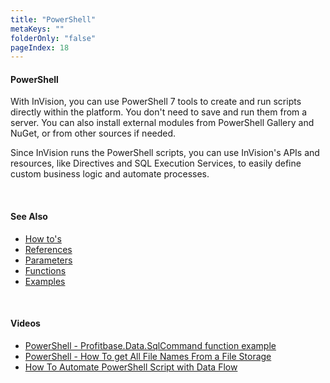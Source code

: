 ```yaml
---
title: "PowerShell"
metaKeys: ""
folderOnly: "false"
pageIndex: 18
---
```


#### PowerShell

With InVision, you can use PowerShell 7 tools to create and run scripts directly within the platform. You don't need to save and run them from a server. You can also install external modules from PowerShell Gallery and NuGet, or from other sources if needed.

Since InVision runs the PowerShell scripts, you can use InVision's APIs and resources, like Directives and SQL Execution Services, to easily define custom business logic and automate processes.


<br/>

#### See Also

- [How to's](powershell/howto.md)
- [References](powershell/referencedoc.md)
- [Parameters](powershell/parameters.md)
- [Functions](powershell/functiondoc.md)
- [Examples](powershell/commands.md)
<br/>

#### Videos

* [PowerShell - Profitbase.Data.SqlCommand function example](https://profitbasedocs.blob.core.windows.net/videos/powershell%20-%20SQL%20Command.mp4)
* [PowerShell - How To get All File Names From a File Storage](https://profitbasedocs.blob.core.windows.net/videos/PowerShell%20-%20file%20name%20export.mp4)
* [How To Automate PowerShell Script with Data Flow](https://profitbasedocs.blob.core.windows.net/videos/PowerShell%20-%20How%20To%20Automate%20Script%20with%20Data%20Flow.mp4)

<br/>
